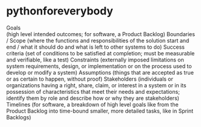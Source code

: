 # pythonforeverybody
Goals </br> (high level intended outcomes; for software, a Product Backlog)
Boundaries / Scope (where the functions and responsibilities of the solution start and end / what it should do and what is left to other systems to do)
Success criteria (set of conditions to be satisfied at completion; must be measurable and verifiable, like a test)
Constraints (externally imposed limitations on system requirements, design, or implementation or on the process used to develop or modify a system)
Assumptions (things that are accepted as true or as certain to happen, without proof)
Stakeholders (individuals or organizations having a right, share, claim, or interest in a system or in its possession of characteristics that meet their needs and expectations; identify them by role and describe how or why they are stakeholders)
Timelines (for software, a breakdown of high level goals like from the Product Backlog into time-bound smaller, more detailed tasks, like in Sprint Backlogs)
